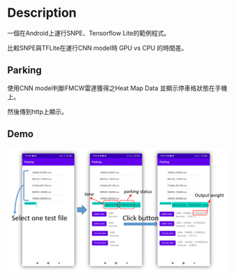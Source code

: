 # Description
一個在Android上運行SNPE、Tensorflow Lite的範例程式。

比較SNPE與TFLite在運行CNN model時 GPU vs CPU 的時間差。

## Parking
使用CNN model判斷FMCW雷達獲得之Heat Map Data 並顯示停車格狀態在手機上。

然後傳到http上顯示。

## Demo
<p align="center"><img src="Demo.png" width="640"\></p>
